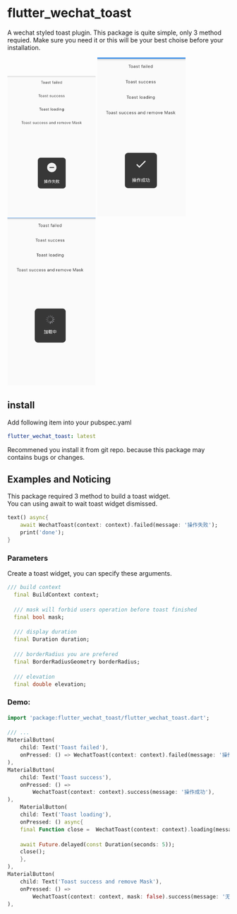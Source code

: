 # flutter_wechat_toast

A wechat styled toast plugin. This package is quite simple, only 3 method requied. Make sure you need it or this will be your best choise before your installation.


<p>
<img width="200" src="https://github.com/virskor/flutterWechatToast/raw/master/QQ20200318-153813@2x.png"/>
<img width="200" src="https://github.com/virskor/flutterWechatToast/raw/master/QQ20200318-153829@2x.png"/>
<img width="200" src="https://github.com/virskor/flutterWechatToast/raw/master/QQ20200318-153837@2x.png"/>
</p>

## install
Add following item into your pubspec.yaml
```yaml
flutter_wechat_toast: latest
```

Recommened you install it from git repo. because this package may contains bugs or changes.

## Examples and Noticing
This package required 3 method to build a toast widget.  
You can using await to wait toast widget dismissed.

```dart
text() async{
    await WechatToast(context: context).failed(message: '操作失败');
    print('done');
}
```

### Parameters
Create a toast widget, you can specify these arguments.

```dart
/// build context
  final BuildContext context;

  /// mask will forbid users operation before toast finished
  final bool mask;

  /// display duration
  final Duration duration;

  /// borderRadius you are prefered
  final BorderRadiusGeometry borderRadius;

  /// elevation
  final double elevation;
```

### Demo:

```dart
import 'package:flutter_wechat_toast/flutter_wechat_toast.dart';

/// ...
MaterialButton(
    child: Text('Toast failed'),
    onPressed: () => WechatToast(context: context).failed(message: '操作失败'),
),
MaterialButton(
    child: Text('Toast success'),
    onPressed: () =>
        WechatToast(context: context).success(message: '操作成功'),
),
    MaterialButton(
    child: Text('Toast loading'),
    onPressed: () async{
    final Function close =  WechatToast(context: context).loading(message: '加载中');

    await Future.delayed(const Duration(seconds: 5));
    close();
    },
),
MaterialButton(
    child: Text('Toast success and remove Mask'),
    onPressed: () =>
        WechatToast(context: context, mask: false).success(message: '无遮罩'),
),
```